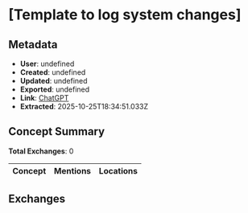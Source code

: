 # \[Template to log system changes\]

## Metadata

- **User**: undefined
- **Created**: undefined
- **Updated**: undefined
- **Exported**: undefined
- **Link**: [ChatGPT](undefined)
- **Extracted**: 2025-10-25T18:34:51.033Z

## Concept Summary

**Total Exchanges**: 0

| Concept | Mentions | Locations |
|---------|----------|----------|

## Exchanges

